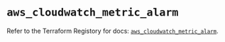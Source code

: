 # `aws_cloudwatch_metric_alarm`

Refer to the Terraform Registory for docs: [`aws_cloudwatch_metric_alarm`](https://registry.terraform.io/providers/hashicorp/aws/5.12.0/docs/resources/cloudwatch_metric_alarm).
